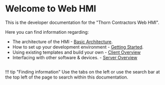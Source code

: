 # Welcome to Web HMI

This is the developer documentation for the "Thorn Contractors Web HMI".

Here you can find information regarding:

* The architecture of the HMI - [Basic Architecture](architecture.md).
* How to set up your development environment - [Getting Started](getting_started.md).
* Using existing templates and build your own - [Client Overview](client/overview.md)
* Interfacing with other software & devices. - [Server Overview](server/overview.md)


## 

!!! tip "Finding information"
    Use the tabs on the left or use the search bar at the top left of the page to search within this documentation.

<!-- ## Getting started



## Project layout

    mkdocs.yml    # The configuration file.
    docs/
        index.md  # The documentation homepage.
        ...       # Other markdown pages, images and other files. -->
